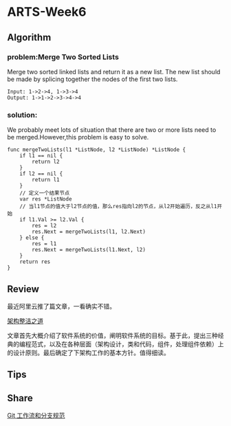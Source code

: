 # ARTS-Week6

## Algorithm
### problem:Merge Two Sorted Lists
Merge two sorted linked lists and return it as a new list. The new list should be made by splicing together the nodes of the first two lists.
```
Input: 1->2->4, 1->3->4
Output: 1->1->2->3->4->4
```
### solution:
We probably meet lots of situation that there are two or more lists need to be merged.However,this problem is easy to solve.
```golang
func mergeTwoLists(l1 *ListNode, l2 *ListNode) *ListNode {
	if l1 == nil {
	    return l2
	}
	if l2 == nil {
	    return l1
	}
	// 定义一个结果节点
	var res *ListNode
	// 当l1节点的值大于l2节点的值，那么res指向l2的节点，从l2开始遍历，反之从l1开始
	if l1.Val >= l2.Val {
		res = l2
		res.Next = mergeTwoLists(l1, l2.Next)
	} else {
		res = l1
		res.Next = mergeTwoLists(l1.Next, l2)
	}
	return res
}
```

## Review
最近阿里云推了篇文章，一看确实不错。

[架构整洁之道](https://yq.aliyun.com/articles/702344?tk=ZUyGvJlxXjLRCYX4mXHISRgZjacO3YwM%2F5DA2qmvyj4%3D)

文章首先大概介绍了软件系统的价值，阐明软件系统的目标。基于此，提出三种经典的编程范式，以及在各种层面（架构设计，类和代码，组件，处理组件依赖）上的设计原则。最后确定了下架构工作的基本方针。值得细读。

## Tips
	
## Share
[Git 工作流和分支规范](week-6-share.md)